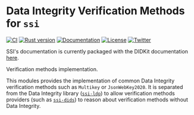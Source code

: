 # Data Integrity Verification Methods for `ssi`

[![CI](https://img.shields.io/github/workflow/status/spruceid/ssi/ci)](https://github.com/spruceid/ssi/actions?query=workflow%3Aci+branch%3Amain)
[![Rust version](https://img.shields.io/badge/Rust-v1.66.0-orange)](https://www.rust-lang.org/)
[![Documentation](https://img.shields.io/badge/docs-latest-blue.svg?style=flat-square)](https://docs.rs/{{crate}})
[![License](https://img.shields.io/badge/License-Apache--2.0-green)](https://github.com/spruceid/didkit/blob/main/LICENSE)
[![Twitter](https://img.shields.io/twitter/follow/spruceid?label=Follow&style=social)](https://twitter.com/spruceid)

SSI's documentation is currently packaged with the DIDKit documentation
[here](https://spruceid.dev/didkit/didkit/).

<!-- cargo-rdme start -->

Verification methods implementation.

This modules provides the implementation of common Data Integrity
verification methods such as `Multikey` or `JsonWebKey2020`.
It is separated from the Data Integrity library ([`ssi-ldp`]) to allow
verification methods providers (such as [`ssi-dids`]) to reason about
verification methods without Data Integrity.

[`ssi-ldp`]: <https://github.com/spruceid/ssi/tree/main/ssi-ldp>
[`ssi-dids`]: <https://github.com/spruceid/ssi/tree/main/ssi-dids>

<!-- cargo-rdme end -->
